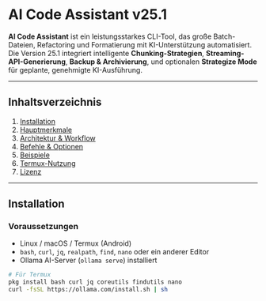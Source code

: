 # AI Code Assistant v25.1

**AI Code Assistant** ist ein leistungsstarkes CLI-Tool, das große Batch-Dateien, Refactoring und Formatierung mit KI-Unterstützung automatisiert. Die Version 25.1 integriert intelligente **Chunking-Strategien**, **Streaming-API-Generierung**, **Backup & Archivierung**, und optionalen **Strategize Mode** für geplante, genehmigte KI-Ausführung.

---

## Inhaltsverzeichnis

1. [Installation](#installation)
2. [Hauptmerkmale](#hauptmerkmale)
3. [Architektur & Workflow](#architektur--workflow)
4. [Befehle & Optionen](#befehle--optionen)
5. [Beispiele](#beispiele)
6. [Termux-Nutzung](#termux-nutzung)
7. [Lizenz](#lizenz)

---

## Installation

### Voraussetzungen

- Linux / macOS / Termux (Android)
- `bash`, `curl`, `jq`, `realpath`, `find`, `nano` oder ein anderer Editor
- Ollama AI-Server (`ollama serve`) installiert

```bash
# Für Termux
pkg install bash curl jq coreutils findutils nano
curl -fsSL https://ollama.com/install.sh | sh
